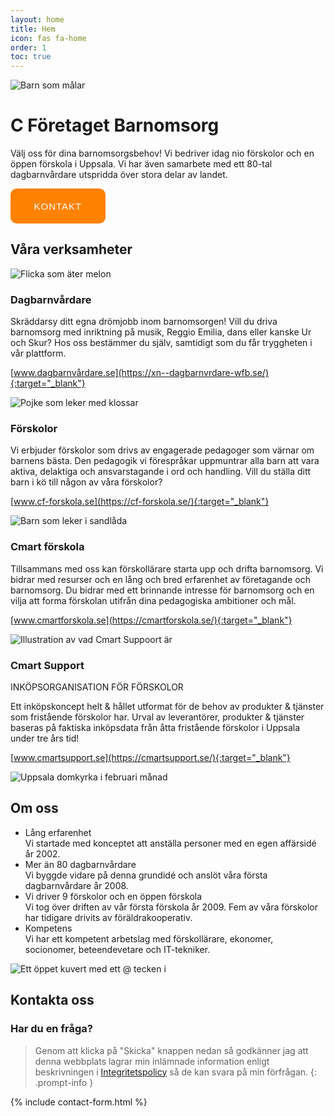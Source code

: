 ```yaml
---
layout: home
title: Hem
icon: fas fa-home
order: 1
toc: true
---
```


![Barn som målar](https://www.cforetaget.se/wp-content/uploads/2022/02/close-up-kids-painting-with-brushes-together.webp)

# C Företaget Barnomsorg

Välj oss för dina barnomsorgsbehov! Vi bedriver idag nio förskolor och en öppen förskola i Uppsala. Vi har även samarbete med ett 80-tal dagbarnvårdare utspridda över stora delar av landet.

<button name="contact-button"  onclick="window.location.href='/kontakt';">Kontakt</button>

## Våra verksamheter

![Flicka som äter melon](https://www.cforetaget.se/wp-content/uploads/2022/02/girl-846357_1920-copy.webp)

### Dagbarnvårdare

Skräddarsy ditt egna drömjobb inom barnomsorgen! Vill du driva barnomsorg med inriktning på musik, Reggio Emilia, dans eller kanske Ur och Skur? Hos oss bestämmer du själv, samtidigt som du får tryggheten i vår plattform.

[www.dagbarnvårdare.se](https://xn--dagbarnvrdare-wfb.se/){:target="_blank"}

![Pojke som leker med klossar](https://www.cforetaget.se/wp-content/uploads/2022/02/little-boy-playing-home-scaled-1-768x512-1.webp)

### Förskolor

Vi erbjuder förskolor som drivs av engagerade pedagoger som värnar om barnens bästa. Den pedagogik vi förespråkar uppmuntrar alla barn att vara aktiva, delaktiga och ansvarstagande i ord och handling. Vill du ställa ditt barn i kö till någon av våra förskolor?

[www.cf-forskola.se](https://cf-forskola.se/){:target="_blank"}

![Barn som leker i sandlåda](https://www.cforetaget.se/wp-content/uploads/2022/02/cmart-forskola.webp)

### Cmart förskola

Tillsammans med oss kan förskollärare starta upp och drifta barnomsorg. Vi bidrar med resurser och en lång och bred erfarenhet av företagande och barnomsorg. Du bidrar med ett brinnande intresse för barnomsorg och en vilja att forma förskolan utifrån dina pedagogiska ambitioner och mål.

[www.cmartforskola.se](https://cmartforskola.se/){:target="_blank"}

![Illustration av vad Cmart Suppoort är](https://www.cforetaget.se/wp-content/uploads/2022/02/cmart-support_revised-1.svg)

### Cmart Support

INKÖPSORGANISATION FÖR FÖRSKOLOR

Ett inköpskoncept helt &amp; hållet utformat för de behov av produkter &amp; tjänster som fristående förskolor har. Urval av leverantörer, produkter &amp; tjänster baseras på faktiska inköpsdata från åtta fristående förskolor i Uppsala under tre års tid!

[www.cmartsupport.se](https://cmartsupport.se/){:target="_blank"}

![Uppsala domkyrka i februari månad](https://www.cforetaget.se/wp-content/uploads/2022/02/Uppsala_Cathedral_in_February.webp)

## Om oss

- Lång erfarenhet  
    Vi startade med konceptet att anställa personer med en egen affärsidé år 2002.
- Mer än 80 dagbarnvårdare  
    Vi byggde vidare på denna grundidé och anslöt våra första dagbarnvårdare år 2008.
- Vi driver 9 förskolor och en öppen förskola  
    Vi tog över driften av vår första förskola år 2009. Fem av våra förskolor har tidigare drivits av föräldrakooperativ.
- Kompetens  
    Vi har ett kompetent arbetslag med förskollärare, ekonomer, socionomer, beteendevetare och IT-tekniker.

![Ett öppet kuvert med ett @ tecken i](https://www.cforetaget.se/wp-content/uploads/2022/02/questions.svg)


## Kontakta oss

### Har du en fråga? 

> Genom att klicka på "Skicka" knappen nedan så godkänner jag att denna webbplats lagrar min inlämnade information enligt beskrivningen i [Integritetspolicy](http://www.cforetaget.se/integritetspolicy) så de kan svara på min förfrågan. 
{: .prompt-info }

{% include contact-form.html %}


<style>
  button {
    background: #ff8200; 
    letter-spacing: 1px;
    font-size: .9375rem;
    text-transform: uppercase;
    font-weight: 500;
    border-radius: 10px;
    color: #fff;
    line-height: 1;
    padding: 1.367em 2.5em;
    border: none;
  }
  button:hover {
    background: #ffd04d;
  }
</style>